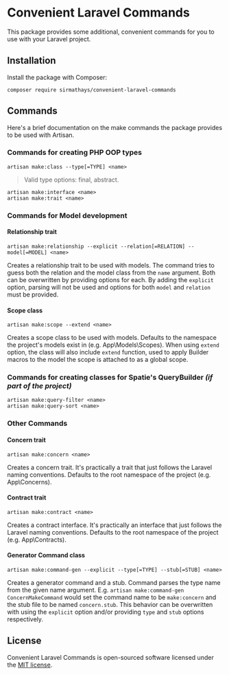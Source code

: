 # Convenient Laravel Commands

This package provides some additional, convenient commands for you to use with your Laravel project.

## Installation

Install the package with Composer:

    composer require sirmathays/convenient-laravel-commands

## Commands

Here's a brief documentation on the make commands the package provides to be used with Artisan.

### Commands for creating PHP OOP types

    artisan make:class --type[=TYPE] <name>

> Valid type options: final, abstract.

    artisan make:interface <name>
    artisan make:trait <name>

### Commands for Model development

#### Relationship trait

    artisan make:relationship --explicit --relation[=RELATION] --model[=MODEL] <name>

Creates a relationship trait to be used with models. The command tries to guess both the relation and the model class from the `name` argument. Both can be overwritten by providing options for each. By adding the `explicit` option, parsing will not be used and options for both `model` and `relation` must be provided.

#### Scope class

    artisan make:scope --extend <name>

Creates a scope class to be used with models. Defaults to the namespace the project's models exist in (e.g. App\Models\Scopes). When using `extend` option, the class will also include `extend` function, used to apply Builder macros to the model the scope is attached to as a global scope.

### Commands for creating classes for Spatie's QueryBuilder _(if part of the project)_

    artisan make:query-filter <name>
    artisan make:query-sort <name>

### Other Commands

#### Concern trait

    artisan make:concern <name>

Creates a concern trait. It's practically a trait that just follows the Laravel naming conventions. Defaults to the root namespace of the project (e.g. App\Concerns).

#### Contract trait

    artisan make:contract <name>

Creates a contract interface. It's practically an interface that just follows the Laravel naming conventions. Defaults to the root namespace of the project (e.g. App\Contracts).

#### Generator Command class

    artisan make:command-gen --explicit --type[=TYPE] --stub[=STUB] <name>

Creates a generator command and a stub. Command parses the type name from the given name argument. E.g. `artisan make:command-gen ConcernMakeCommand` would set the command name to be `make:concern` and the stub file to be named `concern.stub`. This behavior can be overwritten with using the `explicit` option and/or providing `type` and `stub` options respectively.

## License

Convenient Laravel Commands is open-sourced software licensed under the [MIT license](LICENSE.md).
